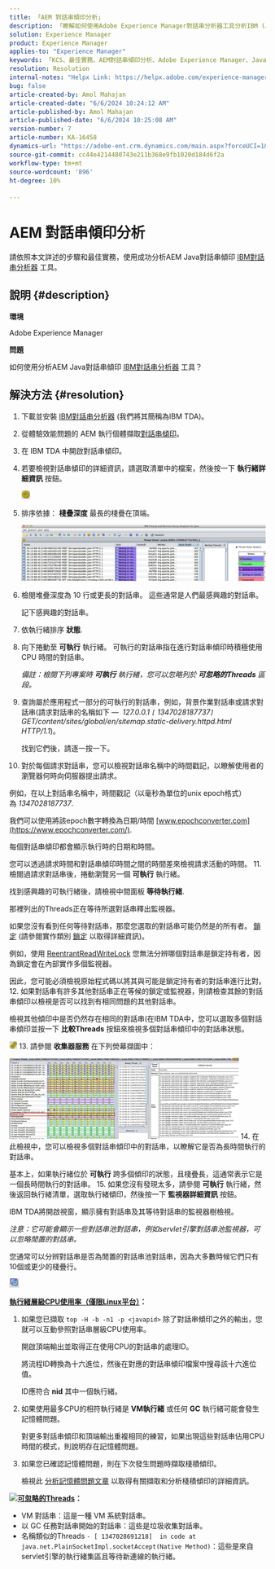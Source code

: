 ```yaml
---
title: 「AEM 對話串傾印分析」
description: 「瞭解如何使用Adobe Experience Manager對話串分析器工具分析IBM (AEM) Java對話串傾印。」
solution: Experience Manager
product: Experience Manager
applies-to: "Experience Manager"
keywords: 「KCS、最佳實務、AEM對話串傾印分析、Adobe Experience Manager、Java、IBM對話串分析器」
resolution: Resolution
internal-notes: "Helpx Link: https://helpx.adobe.com/experience-manager/kb/thread-dump-analysis.html"
bug: false
article-created-by: Amol Mahajan
article-created-date: "6/6/2024 10:24:12 AM"
article-published-by: Amol Mahajan
article-published-date: "6/6/2024 10:25:08 AM"
version-number: 7
article-number: KA-16458
dynamics-url: "https://adobe-ent.crm.dynamics.com/main.aspx?forceUCI=1&pagetype=entityrecord&etn=knowledgearticle&id=798e5ee9-ee23-ef11-840a-00224808decd"
source-git-commit: cc44e4214480743e211b368e9fb1020d184d6f2a
workflow-type: tm+mt
source-wordcount: '896'
ht-degree: 10%

---
```


# AEM 對話串傾印分析


請依照本文詳述的步驟和最佳實務，使用成功分析AEM Java對話串傾印 [IBM對話串分析器](https://www.ibm.com/support/pages/ibm-thread-and-monitor-dump-analyzer-java-tmda) 工具。

## 說明 {#description}


<b>環境</b>

Adobe Experience Manager

<b>問題</b>

如何使用分析AEM Java對話串傾印 [IBM對話串分析器](https://www.ibm.com/support/pages/ibm-thread-and-monitor-dump-analyzer-java-tmda) 工具？


## 解決方法 {#resolution}


1. 下載並安裝 [IBM對話串分析器](https://www.ibm.com/support/pages/ibm-thread-and-monitor-dump-analyzer-java-tmda) (我們將其簡稱為IBM TDA)。
2. 從體驗效能問題的 AEM 執行個體擷取[對話串傾印](https://helpx.adobe.com/experience-manager/kb/thread-dumps-collection-analysis.html)。
3. 在 IBM TDA 中開啟對話串傾印。
4. 若要檢視對話串傾印的詳細資訊，請選取清單中的檔案，然後按一下 <b>執行緒詳細資訊</b> 按鈕。

   ![](assets/18a97935-9df5-ee11-a1fe-6045bd006295.png)
5. 排序依據： <b>棧疊深度</b> 最長的棧疊在頂端。

   ![](assets/f2bd2b85-9bf5-ee11-a1fe-6045bd006295.png)
6. 檢閱堆疊深度為 10 行或更長的對話串。 這些通常是人們最感興趣的對話串。

   記下感興趣的對話串。
7. 依執行緒排序 <b>狀態</b>.
8. 向下捲動至 <b>可執行</b> 執行緒。 可執行的對話串指在進行對話串傾印時積極使用 CPU 時間的對話串。

   *備註：檢閱下列專案時 <b>可執行</b> 執行緒，您可以忽略列於 <b>可忽略的Threads</b> 區段。*


9. 查詢屬於應用程式一部分的可執行的對話串，例如，背景作業對話串或請求對話串(請求對話串的名稱如下 —  *127.0.0.1 `[` 1347028187737`]`  GET/content/sites/global/en/sitemap.static-delivery.httpd.html HTTP/1.1*)。

   找到它們後，請逐一按一下。
10. 對於每個請求對話串，您可以檢視對話串名稱中的時間戳記，以瞭解使用者的瀏覽器何時向伺服器提出請求。

   例如，在以上對話串名稱中，時間戳記（以毫秒為單位的unix epoch格式）為 *1347028187737*.

   我們可以使用將該epoch數字轉換為日期/時間 [www.epochconverter.com](https://www.epochconverter.com/).

   每個對話串傾印都會顯示執行時的日期和時間。

   您可以透過請求時間和對話串傾印時間之間的時間差來檢視請求活動的時間。
11. 檢閱過請求對話串後，捲動瀏覽另一個 <b>可執行</b> 執行緒。

   找到感興趣的可執行緒後，請檢視中間面板 <b>等待執行緒</b>.

   那裡列出的Threads正在等待所選對話串釋出監視器。

   如果您沒有看到任何等待對話串，那麼您選取的對話串可能仍然是的所有者。 [鎖定](https://docs.oracle.com/javase/1.5.0/docs/api/java/util/concurrent/locks/Lock.html) (請參閱實作類別 [鎖定](https://docs.oracle.com/javase/1.5.0/docs/api/java/util/concurrent/locks/Lock.html) 以取得詳細資訊)。

   例如，使用 [ReentrantReadWriteLock](https://docs.oracle.com/javase/1.5.0/docs/api/java/util/concurrent/locks/ReentrantReadWriteLock.html) 您無法分辨哪個對話串是鎖定持有者，因為鎖定會在內部實作多個監視器。

   因此，您可能必須檢視原始程式碼以將其與可能是鎖定持有者的對話串進行比對。
12. 如果對話串有許多其他對話串正在等候的鎖定或監視器，則請檢查其餘的對話串傾印以檢視是否可以找到有相同問題的其他對話串。

   檢視其他傾印中是否仍然存在相同的對話串(在IBM TDA中，您可以選取多個對話串傾印並按一下 <b>比較Threads</b> 按鈕來檢視多個對話串傾印中的對話串狀態。

   ![](assets/e0d94248-9df5-ee11-a1fe-6045bd006295.png)
13. 請參閱 <b>收集器服務</b> 在下列熒幕擷圖中：

   ![](assets/12b13798-9bf5-ee11-a1fe-6045bd006295.png)
14. 在此檢視中，您可以檢視多個對話串傾印中的對話串，以瞭解它是否為長時間執行的對話串。

   基本上，如果執行緒位於 <b>可執行</b> 跨多個傾印的狀態，且棧疊長，這通常表示它是一個長時間執行的對話串。
15. 如果您沒有發現太多，請參閱 <b>可執行</b> 執行緒，然後返回執行緒清單，選取執行緒傾印，然後按一下 <b>監視器詳細資訊</b> 按鈕。

   IBM TDA將開啟視窗，顯示擁有對話串及其等待對話串的監視器樹檢視。

   *注意：它可能會顯示一些對話串池對話串，例如servlet引擎對話串池監視器，可以忽略閒置的對話串。*

   您通常可以分辨對話串是否為閒置的對話串池對話串，因為大多數時候它們只有10個或更少的棧疊行。

   ![](assets/94bb3161-9df5-ee11-a1fe-6045bd006295.png)




<u><b>執行緒層級CPU使用率（僅限Linux平台）</b></u><b>：</b>

1. 如果您已擷取 `top -H -b -n1 -p <javapid>` 除了對話串傾印之外的輸出，您就可以互動參照對話串層級CPU使用率。

   開啟頂端輸出並取得正在使用CPU的對話串的處理ID。

   將流程ID轉換為十六進位，然後在對應的對話串傾印檔案中搜尋該十六進位值。

   ID應符合 <b>nid</b> 其中一個執行緒。
2. 如果使用最多CPU的相符執行緒是 <b>VM執行緒</b> 或任何 <b>GC</b> 執行緒可能會發生記憶體問題。

   對更多對話串傾印和頂端輸出重複相同的練習，如果出現這些對話串佔用CPU時間的模式，則說明存在記憶體問題。
3. 如果您已確認記憶體問題，則在下次發生問題時擷取棧積傾印。

   檢視此 [分析記憶體問題文章](https://experienceleague.adobe.com/docs/experience-cloud-kcs/kbarticles/KA-17482.html?lang=en) 以取得有關擷取和分析棧積傾印的詳細資訊。


![](https://helpx.adobe.com/libs/cq/ui/resources/0.gif)<b><u>可忽略的Threads</u>：</b>

- VM 對話串：這是一種 VM 系統對話串。
- 以 GC 任務對話串開始的對話串：這些是垃圾收集對話串。
- 名稱類似的Threads `- [ 1347028691218]  in code at java.net.PlainSocketImpl.socketAccept(Native Method)`：這些是來自servlet引擎的執行緒集區且等待新連線的執行緒。

